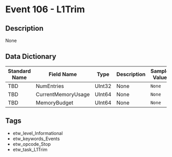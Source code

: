# Event 106 - L1Trim

## Description
None

## Data Dictionary
|Standard Name|Field Name|Type|Description|Sample Value|
|---|---|---|---|---|
|TBD|NumEntries|UInt32|None|`None`|
|TBD|CurrentMemoryUsage|UInt64|None|`None`|
|TBD|MemoryBudget|UInt64|None|`None`|

## Tags
* etw_level_Informational
* etw_keywords_Events
* etw_opcode_Stop
* etw_task_L1Trim